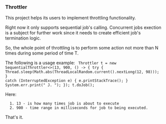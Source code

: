 ### Throttler
 
This project helps its users to implement throttling functionality.

Right now it only supports sequential job's calling. Concurrent jobs exection is
a subject for further work since it needs to create efficient job's termination logic.

So, the whole point of throttling is to perform some action not more than N times 
during some period of time T.

The following is a usage example:
<code>
Throttler t = new SequentialThrottler<>(13, 900, () -> {
            try {
                Thread.sleep(Math.abs(ThreadLocalRandom.current().nextLong(12, 98)));
            } catch (InterruptedException e) {
                e.printStackTrace();
            }
            System.err.print(" J. ");
        });
        t.doJob();
</code>

Here: 

      1. 13 - is how many times job is about to execute
      2. 900 - time range in milliseconds for job to being executed.

That's it.
